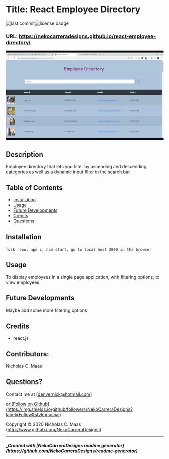 # Title: React Employee Directory

![last commit](https://img.shields.io/github/last-commit/NekoCarreraDesigns/react-employee-directory?style=flat-square)![license badge](https://img.shields.io/github/license/NekoCarreraDesigns/react-employee-directory?style=flat-square)

### URL: https://nekocarreradesigns.github.io/react-employee-directory/

![employee-directory](employee-directory/public/assets/EmployeeDirectory.gif)

## Description

Employee directory that lets you filter by ascending and descending categories as well as a dynamic input filter in the search bar

## Table of Contents

- [Installation](#installation)
- [Usage](#usage)
- [Future Developments](#futureDevelopments)
- [Credits](#credits)
- [Questions](#questions)

## Installation

`fork repo, npm i, npm start, go to local host 3000 in the browser`

## Usage

To display employees in a single page application, with filtering options, to view employees.

## Future Developments

Maybe add some more filtering options

## Credits

- react.js

## Contributors:

Nicholas C. Maas

## Questions?

Contact me at [denvernick@hotmail.com]

or[![Follow on Github] (https://img.shields.io/github/followers/NekoCarreraDesigns?label=Follow&style=social)](http://www.github.com/NekoCarreraDesigns)

Copyright © 2020 Nicholas C. Maas (http://www.github.com/NekoCarreraDesigns)

---

##### \_Created with [NekoCarreraDesigns readme generator] (https://github.com/NekoCarreraDesigns/readme-generator)
